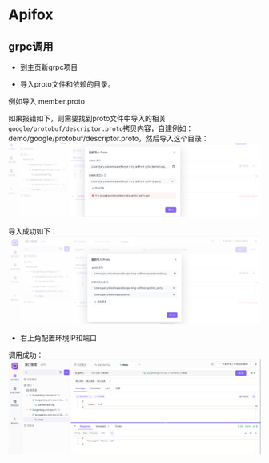 # Apifox

## grpc调用

- 到主页新grpc项目

- 导入proto文件和依赖的目录。

例如导入 member.proto

如果报错如下，则需要找到proto文件中导入的相关`google/protobuf/descriptor.proto`拷贝内容，自建例如：demo/google/protobuf/descriptor.proto，然后导入这个目录：
![](./images/apifox-grpc-1.png)

导入成功如下：
![](./images/apifox-grpc.png)

- 右上角配置环境IP和端口

调用成功：
![](./images/apifox-grpc-2.png)
